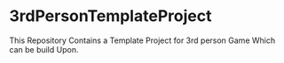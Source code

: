 # 3rdPersonTemplateProject
This Repository Contains a Template Project for 3rd person Game Which can be build Upon.
